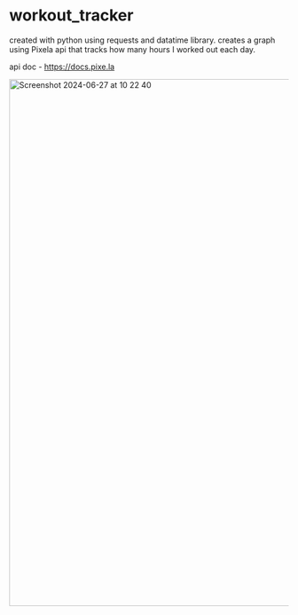 # workout_tracker
created with python using requests and datatime library. creates a graph using Pixela api that tracks how many hours I worked out each day.

api doc - https://docs.pixe.la

<img width="950" alt="Screenshot 2024-06-27 at 10 22 40" src="https://github.com/jerryvelasco/workout_tracker/assets/28275566/eb37f610-6da6-47d2-8f75-aa482cfbfc1f">
